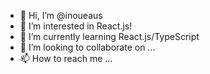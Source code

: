 - 👋 Hi, I’m @inoueaus
- 👀 I’m interested in React.js!
- 🌱 I’m currently learning React.js/TypeScript
- 💞️ I’m looking to collaborate on ...
- 📫 How to reach me ...

<!---
inoueaus/inoueaus is a ✨ special ✨ repository because its `README.md` (this file) appears on your GitHub profile.
You can click the Preview link to take a look at your changes.
--->
